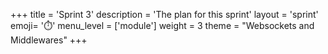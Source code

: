 +++
title = 'Sprint 3'
description = 'The plan for this sprint'
layout = 'sprint'
emoji= '⏱️'
menu_level = ['module']
weight = 3
theme = "Websockets and Middlewares"
+++
